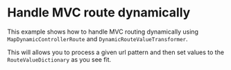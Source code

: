 # Handle MVC route dynamically

This example shows how to handle MVC routing dynamically using `MapDynamicControllerRoute` and `DynamicRouteValueTransformer`.

This will allows you to process a given url pattern and then set values to the `RouteValueDictionary` as you see fit.